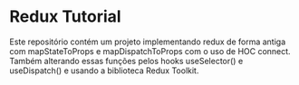 # Redux Tutorial

Este repositório contém um projeto implementando redux de forma antiga com mapStateToProps e mapDispatchToProps com o uso de HOC connect. 
Também alterando essas funções pelos hooks useSelector() e useDispatch() e usando a biblioteca Redux Toolkit.



